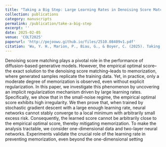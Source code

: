 ```yaml
---
title: "Taking a Big Step: Large Learning Rates in Denoising Score Matching Prevent Memorization"
collection: publications
category: manuscripts
permalink: /publication/take-a-big-step
excerpt: ''
date: 2025-02-05
venue: 'COLT2025'
paperurl: 'http://pojoowu.github.io/files/2510.08409v1.pdf'
citation: 'Wu, Y. H., Marion, P., Biau, G., & Boyer, C. (2025). Taking a Big Step: Large Learning Rates in Denoising Score Matching Prevent Memorization. Proceedings of Thirty Eighth Conference on Learning Theory, PMLR 291:5718-5756'
---
```


Denoising score matching plays a pivotal role in the performance of diffusion-based generative models. However, the empirical optimal score–the exact solution to the denoising score matching–leads to memorization, where generated samples replicate the training data. Yet, in practice, only a moderate degree of memorization is observed, even without explicit regularization. In this paper, we investigate this phenomenon by uncovering an implicit regularization mechanism driven by large learning rates. Specifically, we show that in the small-noise regime, the empirical optimal score exhibits high irregularity. We then prove that, when trained by stochastic gradient descent with a large enough learning rate, neural networks cannot stably converge to a local minimum with arbitrarily small excess risk. Consequently, the learned score cannot be arbitrarily close to the empirical optimal score, thereby mitigating memorization. To make the analysis tractable, we consider one-dimensional data and two-layer neural networks. Experiments validate the crucial role of the learning rate in preventing memorization, even beyond the one-dimensional setting
